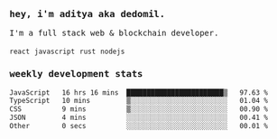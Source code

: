 <samp>
    <h3>hey, i'm aditya aka dedomil.</h3>
    I'm a full stack web & blockchain developer. 
    <br />
    <br />
    <code>react</code> <code>javascript</code> <code>rust</code> <code>nodejs</code>
    <h3>weekly development stats</h3>
    <!--START_SECTION:waka-->

```txt
JavaScript   16 hrs 16 mins  ████████████████████████▒   97.63 %
TypeScript   10 mins         ▒░░░░░░░░░░░░░░░░░░░░░░░░   01.04 %
CSS          9 mins          ▒░░░░░░░░░░░░░░░░░░░░░░░░   00.90 %
JSON         4 mins          ░░░░░░░░░░░░░░░░░░░░░░░░░   00.41 %
Other        0 secs          ░░░░░░░░░░░░░░░░░░░░░░░░░   00.01 %
```

<!--END_SECTION:waka-->
</samp>
